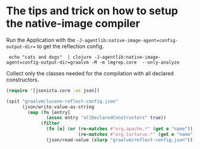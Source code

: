 # The tips and trick on how to setup the native-image compiler

Run the Application with the `-J-agentlib:native-image-agent=config-output-dir=` to get the reflection config.

```shell
 echo "cats and dogs"  | clojure -J-agentlib:native-image-agent=config-output-dir=graalvm -M -m lmgrep.core  --only-analyze
```

Collect only the classes needed for the compilation with all declared constructors.

```clojure
(require '[jsonista.core :as json])

(spit "graalvm/lucene-reflect-config.json"
      (json/write-value-as-string
        (map (fn [entry]
               (assoc entry "allDeclaredConstructors" true))
             (filter
               (fn [e] (or (re-matches #"org.apache.*" (get e "name"))
                           (re-matches #"org.tartarus.*" (get e "name"))))
               (json/read-value (slurp "graalvm/reflect-config.json"))))))
```
